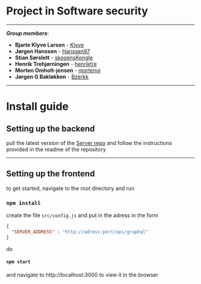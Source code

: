 # Project in Software security
---
***Group members***:

* **Bjarte Klyve Larsen** - [Klyve](https://github.com/klyve)
* **Jørgen Hanssen** - [Hanssen97](https://github.com/Hanssen97)
* **Stian Sørslett** - [skogensKongle](https://github.com/skogensKongle)
* **Henrik Trehjørningen** - [henriktre](https://github.com/henriktre)
* **Morten Omholt-jensen** - [mortenoj](https://github.com/mortenoj)
* **Jørgen G Bakløkken** - [Bzerkk](https://github.com/Bzerkk)

---
# Install guide

## Setting up the backend
pull the latest version of the
[Server repo](https://github.com/klyve/forum-server)
and follow the instructions provided in the readme of the repository

---
## Setting up the frontend
to get started, navigate to the root directory and run

### `npm install`
create the file `src/config.js` and put in the adress in the form
```json
{
  "SERVER_ADDRESS" : "http://adress:port/api/graphql"
}
```

do
#### `npm start`
and navigate to http://localhost:3000
to view it in the browser

